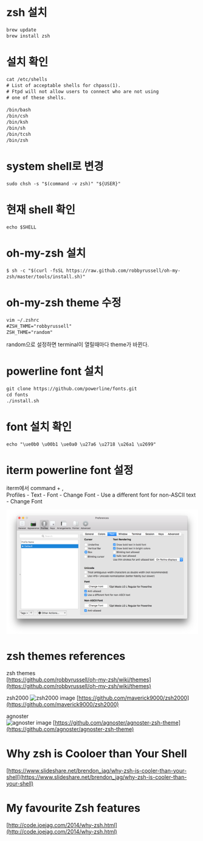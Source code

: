 # zsh 설치
```
brew update
brew install zsh
```

# 설치 확인
```
cat /etc/shells
# List of acceptable shells for chpass(1).
# Ftpd will not allow users to connect who are not using
# one of these shells.

/bin/bash
/bin/csh
/bin/ksh
/bin/sh
/bin/tcsh
/bin/zsh
```
# system shell로 변경
```
sudo chsh -s "$(command -v zsh)" "${USER}"
```
# 현재 shell 확인
```
echo $SHELL
```
# oh-my-zsh 설치
```
$ sh -c "$(curl -fsSL https://raw.github.com/robbyrussell/oh-my-zsh/master/tools/install.sh)"
```
# oh-my-zsh theme 수정
```
vim ~/.zshrc
#ZSH_THME="robbyrussell"
ZSH_THME="random"
```
random으로 설정하면 terminal이 열릴때마다 theme가 바뀐다.

# powerline font 설치
```
git clone https://github.com/powerline/fonts.git 
cd fonts 
./install.sh
```
# font 설치 확인
```
echo "\ue0b0 \u00b1 \ue0a0 \u27a6 \u2718 \u26a1 \u2699"
```
# iterm powerline font 설정
iterm에서 command + ,  
Profiles - Text - Font - Change Font - Use a different font for non-ASCII text - Change Font

![iterm powerline font configration](https://raw.githubusercontent.com/2w3/TIL/master/shell/capture_iterm_powerlinefont_configuration.png)


# zsh themes references
zsh themes  
[https://github.com/robbyrussell/oh-my-zsh/wiki/themes](https://github.com/robbyrussell/oh-my-zsh/wiki/themes)

zsh2000
![zsh2000 image](https://raw.githubusercontent.com/maverick9000/zsh2000/master/demo.png)
[https://github.com/maverick9000/zsh2000](https://github.com/maverick9000/zsh2000)

agnoster  
![agnoster image](https://gist.githubusercontent.com/agnoster/3712874/raw/screenshot.png)
[https://github.com/agnoster/agnoster-zsh-theme](https://github.com/agnoster/agnoster-zsh-theme)



# Why zsh is Cooloer than Your Shell
[https://www.slideshare.net/brendon_jag/why-zsh-is-cooler-than-your-shell](https://www.slideshare.net/brendon_jag/why-zsh-is-cooler-than-your-shell)

# My favourite Zsh features
[http://code.joejag.com/2014/why-zsh.html](http://code.joejag.com/2014/why-zsh.html)
